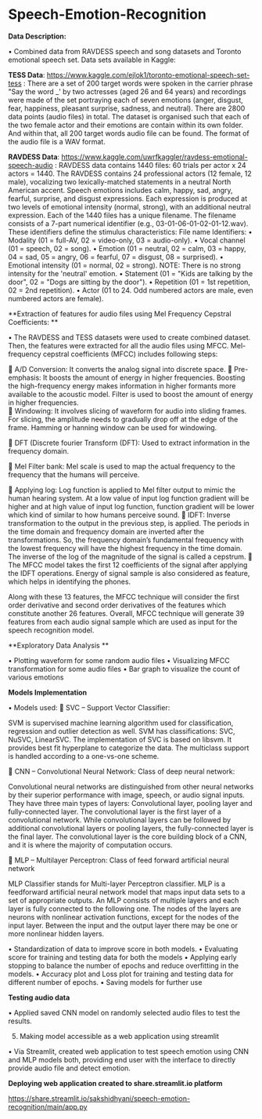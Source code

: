# Speech-Emotion-Recognition


**Data Description:**

•	Combined data from RAVDESS speech and song datasets and Toronto emotional speech set. Data sets available in Kaggle:

**TESS Data**: https://www.kaggle.com/ejlok1/toronto-emotional-speech-set-tess : There are a set of 200 target words were spoken in the carrier phrase "Say the word _' by two actresses (aged 26 and 64 years) and recordings were made of the set portraying each of seven emotions (anger, disgust, fear, happiness, pleasant surprise, sadness, and neutral). There are 2800 data points (audio files) in total.
The dataset is organised such that each of the two female actor and their emotions are contain within its own folder. And within that, all 200 target words audio file can be found. The format of the audio file is a WAV format.

**RAVDESS Data**: https://www.kaggle.com/uwrfkaggler/ravdess-emotional-speech-audio : RAVDESS data contains 1440 files: 60 trials per actor x 24 actors = 1440. The RAVDESS contains 24 professional actors (12 female, 12 male), vocalizing two lexically-matched statements in a neutral North American accent. Speech emotions includes calm, happy, sad, angry, fearful, surprise, and disgust expressions. Each expression is produced at two levels of emotional intensity (normal, strong), with an additional neutral expression. Each of the 1440 files has a unique filename. The filename consists of a 7-part numerical identifier (e.g., 03-01-06-01-02-01-12.wav). These identifiers define the stimulus characteristics:
File name Identifiers:
•	Modality (01 = full-AV, 02 = video-only, 03 = audio-only).
•	Vocal channel (01 = speech, 02 = song).
•	Emotion (01 = neutral, 02 = calm, 03 = happy, 04 = sad, 05 = angry, 06 = fearful, 07 = disgust, 08 = surprised).
•	Emotional intensity (01 = normal, 02 = strong). NOTE: There is no strong intensity for the 'neutral' emotion.
•	Statement (01 = "Kids are talking by the door", 02 = "Dogs are sitting by the door").
•	Repetition (01 = 1st repetition, 02 = 2nd repetition).
•	Actor (01 to 24. Odd numbered actors are male, even numbered actors are female).


**Extraction of features for audio files using Mel Frequency Cepstral Coefficients: **

•	The RAVDESS and TESS datasets were used to create combined dataset. Then, the features were extracted for all the audio files using MFCC. Mel-frequency cepstral coefficients (MFCC) includes following steps:

	A/D Conversion: It converts the analog signal into discrete space.
	Pre-emphasis: It boosts the amount of energy in higher frequencies. Boosting the high-frequency energy makes information in higher formants more available to the acoustic model. Filter is used to boost the amount of energy in higher frequencies.  
	Windowing: It involves slicing of waveform for audio into sliding frames. For slicing, the amplitude needs to gradually drop off at the edge of the frame. Hamming or hanning window can be used for windowing. 

	DFT (Discrete fourier Transform (DFT): Used to extract information in the frequency domain.
 
	Mel Filter bank: Mel scale is used to map the actual frequency to the frequency that the humans will perceive.

 	Applying log: Log function is applied to Mel filter output to mimic the human hearing system. At a low value of input log function gradient will be higher and at high value of input log function, function gradient will be lower which kind of similar to how humans perceive sound.
	IDFT: Inverse transformation to the output in the previous step, is applied. The periods in the time domain and frequency domain are inverted after the transformations. So, the frequency domain’s fundamental frequency with the lowest frequency will have the highest frequency in the time domain. The inverse of the log of the magnitude of the signal is called a cepstrum.
	The MFCC model takes the first 12 coefficients of the signal after applying the IDFT operations. Energy of signal sample is also considered as feature, which helps in identifying the phones.  

Along with these 13 features, the MFCC technique will consider the first order derivative and second order derivatives of the features which constitute another 26 features. Overall, MFCC technique will generate 39 features from each audio signal sample which are used as input for the speech recognition model.



**Exploratory Data Analysis **

•	Plotting waveform for some random audio files
•	Visualizing MFCC transformation for some audio files
•	Bar graph to visualize the count of various emotions

**Models Implementation**

•	Models used: 
	SVC – Support Vector Classifier:

SVM is supervised machine learning algorithm used for classification, regression and outlier detection as well. SVM has classifications: SVC, NuSVC, LinearSVC. The       implementation of SVC is based on libsvm. It provides best fit hyperplane to categorize the data. The multiclass support is handled according to a one-vs-one scheme.  

	CNN – Convolutional Neural Network: Class of deep neural network:

Convolutional neural networks are distinguished from other neural networks by their superior performance with image, speech, or audio signal inputs. They have three main types of layers: 
Convolutional layer, pooling layer and fully-connected layer.
The convolutional layer is the first layer of a convolutional network. While convolutional layers can be followed by additional convolutional layers or pooling layers, the fully-connected layer is the final layer. The convolutional layer is the core building block of a CNN, and it is where the majority of computation occurs.

	MLP – Multilayer Perceptron: Class of feed forward artificial neural network

MLP Classifier stands for Multi-layer Perceptron classifier. MLP is a feedforward artificial neural network model that maps input data sets to a set of appropriate outputs. An MLP consists of multiple layers and each layer is fully connected to the following one. The nodes of the layers are neurons with nonlinear activation functions, except for the nodes of the input layer. Between the input and the output layer there may be one or more nonlinear hidden layers.


•	Standardization of data to improve score in both models.
•	Evaluating score for training and testing data for both the models
•	Applying early stopping to balance the number of epochs and reduce overfitting in the models.
•	Accuracy plot and Loss plot for training and testing data for different number of epochs.
•	Saving models for further use

**Testing audio data**

•	Applied saved CNN model on randomly selected audio files to test the results.

5.	Making model accessible as a web application using streamlit

•	Via Streamlit, created web application to test speech emotion using CNN and MLP models both, providing end user with the interface to directly provide audio file and detect emotion.



**Deploying web application created to share.streamlit.io platform**

https://share.streamlit.io/sakshidhyani/speech-emotion-recognition/main/app.py 



